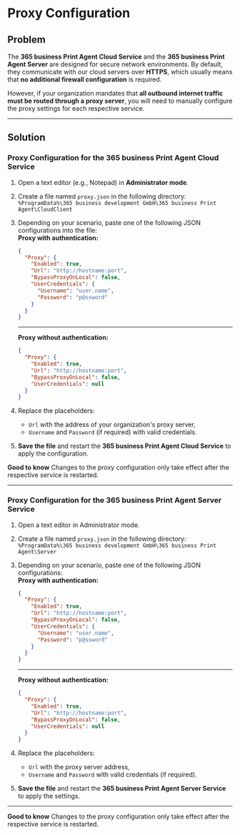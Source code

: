# Proxy Configuration

## Problem

The **365 business Print Agent Cloud Service** and the **365 business Print Agent Server** are designed for secure network environments. By default, they communicate with our cloud servers over **HTTPS**, which usually means that **no additional firewall configuration** is required.

However, if your organization mandates that **all outbound internet traffic must be routed through a proxy server**, you will need to manually configure the proxy settings for each respective service.

---

## Solution

### Proxy Configuration for the 365 business Print Agent Cloud Service

1. Open a text editor (e.g., Notepad) in **Administrator mode**.
2. Create a file named `proxy.json` in the following directory: `%ProgramData%\365 business development GmbH\365 business Print Agent\CloudClient`
3. Depending on your scenario, paste one of the following JSON configurations into the file:
	<br>
   **Proxy with authentication:**
	```json
	{
	  "Proxy": {
		"Enabled": true,
		"Url": "http://hostname:port",
		"BypassProxyOnLocal": false,
		"UserCredentials": {
		  "Username": "user.name",
		  "Password": "p@ssword"
		}
	  }
	}
	```
	---
	**Proxy without authentication:**
	```json
	{
	  "Proxy": {
		"Enabled": true,
		"Url": "http://hostname:port",
		"BypassProxyOnLocal": false,
		"UserCredentials": null
	  }
	}
	```

4. Replace the placeholders:
	- `Url` with the address of your organization's proxy server,
	- `Username` and `Password` (if required) with valid credentials.

5. **Save the file** and restart the **365 business Print Agent Cloud Service** to apply the configuration.

<div class="alert alert-notice">
	<i class="fa-duotone fa-solid fa-lightbulb fa-xl"></i>
	<strong>Good to know</strong>
	Changes to the proxy configuration only take effect after the respective service is restarted.
</div>

---

### Proxy Configuration for the 365 business Print Agent Server Service

1. Open a text editor in Administrator mode.
2. Create a file named `proxy.json` in the following directory: `%ProgramData%\365 business development GmbH\365 business Print Agent\Server`
3. Depending on your scenario, paste one of the following JSON configurations:
	<br>
   **Proxy with authentication:**
	```json
	{
	  "Proxy": {
		"Enabled": true,
		"Url": "http://hostname:port",
		"BypassProxyOnLocal": false,
		"UserCredentials": {
		  "Username": "user.name",
		  "Password": "p@ssword"
		}
	  }
	}
	```
	---
	**Proxy without authentication:**
	```json
	{
	  "Proxy": {
		"Enabled": true,
		"Url": "http://hostname:port",
		"BypassProxyOnLocal": false,
		"UserCredentials": null
	  }
	}
	```

4. Replace the placeholders:
	- `Url` with the proxy server address,
	- `Username` and `Password` with valid credentials (if required).

5. **Save the file** and restart the **365 business Print Agent Server Service** to apply the settings.

---

<div class="alert alert-notice">
	<i class="fa-duotone fa-solid fa-lightbulb fa-xl"></i>
	<strong>Good to know</strong>
	Changes to the proxy configuration only take effect after the respective service is restarted.
</div>